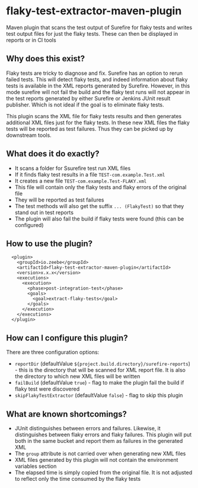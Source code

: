 # flaky-test-extractor-maven-plugin
Maven plugin that scans the test output of Surefire for flaky tests and writes test output files for just the flaky tests. These can then be displayed in reports or in CI tools


## Why does this exist?
Flaky tests are tricky to diagnose and fix. Surefire has an option to rerun failed tests. This will detect flaky tests, and indeed information about flaky tests is available in the XML reports generated by Surefire. However, in this mode surefire will not fail the build and the flaky test runs will not appear in the test reports generated by either Surefire or Jenkins JUnit result publisher. Which is not ideal if the goal is to eliminate flaky tests.

This plugin scans the XML file for flaky tests results and then generates additional XML files just for the flaky tests. In these new XML files the flaky tests will be reported as test failures. Thus they can be picked up by downstream tools.

## What does it do exactly?
* It scans a folder for Ssurefire test run XML files
* If it finds flaky test results in a file `TEST-com.example.Test.xml`
* It creates a new file `TEST-com.example.Test-FLAKY.xml`
* This file will contain only the flaky tests and flaky errors of the original file
* They will be reported as test failures
* The test methods will also get the suffix `... (FlakyTest)` so that they stand out in test reports
* The plugin will also fail the build if flaky tests were found (this can be configured)

## How to use the plugin?

```
  <plugin>
    <groupId>io.zeebe</groupId>
    <artifactId>flaky-test-extractor-maven-plugin</artifactId>
    <version>x.x.x</version>
    <executions>
      <execution>
        <phase>post-integration-test</phase>
        <goals>
          <goal>extract-flaky-tests</goal>
        </goals>
      </execution>
    </executions>
  </plugin>
```

## How can I configure this plugin?

There are three configuration options:
* `reportDir` (defaultValue `${project.build.directory}/surefire-reports`) - this is the directory that will be scanned for XML report file. It is also the directory to which new XML files will be written
* `failBuild` (defaultValue `true`) - flag to make the plugin fail the build if flaky test were discovered	
* `skipFlakyTestExtractor` (defaultValue `false`) - flag to skip this plugin

## What are known shortcomings?

* JUnit distinguishes between errors and failures. Likewise, it distinguishes between flaky errors and flaky failures. This plugin will put both in the same bucket and report them as failures in the generated XML
* The `group` attribute is not carried over when generating new XML files
* XML files generated by this plugin will not contain the environment variables section
* The elapsed time is simply copied from the original file. It is not adjusted to reflect only the time consumed by the flaky tests
